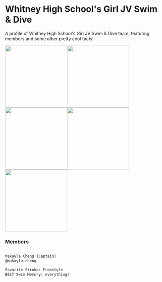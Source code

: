 # Whitney High School's Girl JV Swim & Dive

A profile of Whitney High School's Girl JV Swim & Dive team, featuring members and some other pretty cool facts!

<img src="https://user-images.githubusercontent.com/114507318/193440933-4fb8311c-7d05-4444-988a-9a322e2ad4ed.jpg" width="200" height="200"><img src="https://user-images.githubusercontent.com/114507318/193441320-d5cc43ed-723d-4d1e-9da5-334ee4f42681.jpg" width="200" height="200"><img src="https://user-images.githubusercontent.com/114507318/193441357-f5d9dc3f-b24f-4026-a0e2-dc244dffb5c5.jpg" width="200" height="200"><img src="https://user-images.githubusercontent.com/114507318/193441482-e8795167-1d08-4322-9647-8b848da084d1.jpg" width="200" height="200"><img src="https://user-images.githubusercontent.com/114507318/193441518-1e966cfd-4d13-492d-b1bd-9c4fd8b3d92e.jpg" width="200" height="200">



### Members

```markdown

Makayla Cheng (Captain)
@makayla.cheng

Favorite Stroke: Freestyle
BEST Swim Memory: everything!
```

